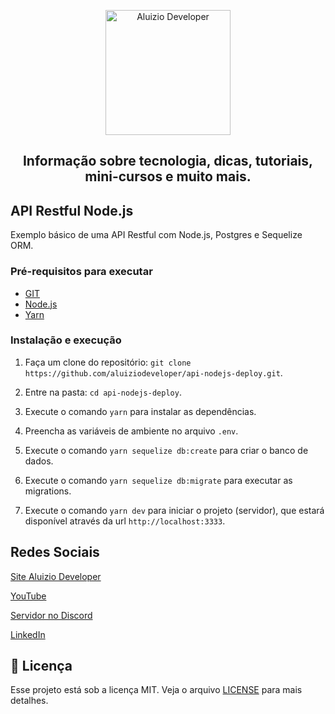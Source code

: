 <p align="center">
  <a href="https://aluiziodeveloper.com.br/">
    <img alt="Aluizio Developer" src="https://aluiziodeveloper.com.br/assets/img/icon.png" width="200" />
  </a>
</p>
<h2 align="center">
Informação sobre tecnologia, dicas, tutoriais, mini-cursos e muito mais.
</h2>

## API Restful Node.js

Exemplo básico de uma API Restful com Node.js, Postgres e Sequelize ORM.

### Pré-requisitos para executar

- [GIT](https://git-scm.com/)
- [Node.js](https://nodejs.org/en/)
- [Yarn](https://yarnpkg.com/pt-BR/docs/install)

### Instalação e execução

1. Faça um clone do repositório: `git clone https://github.com/aluiziodeveloper/api-nodejs-deploy.git`.

2. Entre na pasta: `cd api-nodejs-deploy`.
   
3. Execute o comando `yarn` para instalar as dependências.
   
4. Preencha as variáveis de ambiente no arquivo `.env`.
   
5. Execute o comando `yarn sequelize db:create` para criar o banco de dados.
   
6. Execute o comando `yarn sequelize db:migrate` para executar as migrations.
   
7. Execute o comando `yarn dev` para iniciar o projeto (servidor), que estará disponível através da url `http://localhost:3333`.


## Redes Sociais

[Site Aluizio Developer](https://aluiziodeveloper.com.br)

[YouTube](https://www.youtube.com/jorgealuizio)

[Servidor no Discord](https://discord.gg/3J87BMz5fD)

[LinkedIn](https://www.linkedin.com/in/jorgealuizio/)


## 📝 Licença

Esse projeto está sob a licença MIT. Veja o arquivo [LICENSE](LICENSE.md) para mais detalhes.

